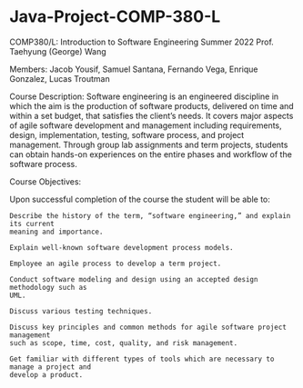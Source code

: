 # Java-Project-COMP-380-L

COMP380/L: Introduction to Software Engineering 
Summer 2022 
Prof. Taehyung (George) Wang

Members: Jacob Yousif, Samuel Santana, Fernando Vega, Enrique Gonzalez, Lucas Troutman

Course Description:
  Software engineering is an engineered discipline in which the aim is the production of software 
  products, delivered on time and within a set budget, that satisfies the client’s needs. It covers major 
  aspects of agile software development and management including requirements, design, 
  implementation, testing, software process, and project management. Through group lab 
  assignments and term projects, students can obtain hands-on experiences on the entire phases and 
  workflow of the software process. 

Course Objectives:

  Upon successful completion of the course the student will be able to: 

    Describe the history of the term, “software engineering,” and explain its current 
    meaning and importance. 

    Explain well-known software development process models. 

    Employee an agile process to develop a term project. 

    Conduct software modeling and design using an accepted design methodology such as 
    UML. 

    Discuss various testing techniques. 

    Discuss key principles and common methods for agile software project management 
    such as scope, time, cost, quality, and risk management. 

    Get familiar with different types of tools which are necessary to manage a project and 
    develop a product. 
